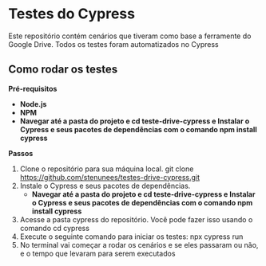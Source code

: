# Testes do Cypress

Este repositório contém cenários que tiveram como base a ferramente do Google Drive. Todos os testes foram automatizados no Cypress

## Como rodar os testes

**Pré-requisitos**

* **Node.js**
* **NPM**
* **Navegar até a pasta do projeto e cd teste-drive-cypress e Instalar o Cypress e seus pacotes de dependências com o comando npm install cypress**

**Passos**

1. Clone o repositório para sua máquina local.
    git clone https://github.com/stenunees/testes-drive-cypress.git
2. Instale o Cypress e seus pacotes de dependências.
   * **Navegar até a pasta do projeto e cd teste-drive-cypress e Instalar o Cypress e seus pacotes de dependências com o comando npm install cypress**
3. Acesse a pasta cypress do repositório. Você pode fazer isso usando o comando cd cypress
4. Execute o seguinte comando para iniciar os testes:
   npx cypress run
5. No terminal vai começar a rodar os cenários e se eles passaram ou não, e o tempo que levaram para serem executados
